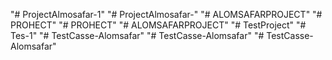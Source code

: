 "# ProjectAlmosafar-1" 
"# ProjectAlmosafar-" 
"# ALOMSAFARPROJECT" 
"# PROHECT" 
"# PROHECT" 
"# ALOMSAFARPROJECT" 
"# TestProject" 
"# Tes-1" 
"# TestCasse-Alomsafar" 
"# TestCasse-Alomsafar" 
"# TestCasse-Alomsafar" 
